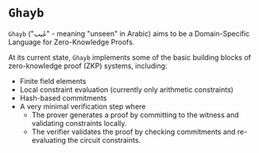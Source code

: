 # `Ghayb`

`Ghayb` ("غَيب" - meaning "unseen" in Arabic) aims to be a Domain-Specific Language for Zero-Knowledge Proofs.

At its current state, `Ghayb` implements some of the basic building blocks of zero-knowledge proof (ZKP) systems, including:

- Finite field elements
- Local constraint evaluation (currently only arithmetic constraints)
- Hash-based commitments
- A very minimal verification step where
  - The prover generates a proof by committing to the witness and validating constraints locally.
  - The verifier validates the proof by checking commitments and re-evaluating the circuit constraints.
